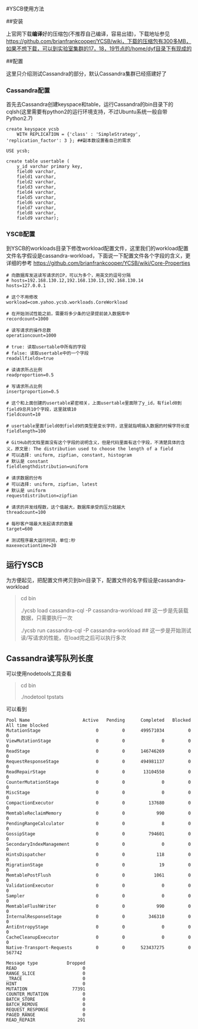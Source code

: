 #YSCB使用方法

##安装

上官网下载**编译**好的压缩包(不推荐自己编译，容易出错)，下载地址参见 https://github.com/brianfrankcooper/YCSB/wiki，下载的压缩包有300多MB，如果不想下载，可以到实验室集群的17，18，19节点的/home/dyf目录下有现成的

##配置

这里只介绍测试Cassandra的部分，默认Cassandra集群已经搭建好了

### Cassandra配置

首先去Cassandra创建keyspace和table，运行Cassandra的bin目录下的cqlsh(这里需要有python2的运行环境支持，不过Ubuntu系统一般自带Python2.7)

```
create keyspace ycsb
    WITH REPLICATION = {'class' : 'SimpleStrategy', 'replication_factor': 3 }; ##副本数设置看自己的需求
    
USE ycsb;

create table usertable (
    y_id varchar primary key,
    field0 varchar,
    field1 varchar,
    field2 varchar,
    field3 varchar,
    field4 varchar,
    field5 varchar,
    field6 varchar,
    field7 varchar,
    field8 varchar,
    field9 varchar);
```

### YSCB配置

到YSCB的workloads目录下修改workload配置文件，这里我们的workload配置文件名字假设是cassandra-workload，下面说一下配置文件各个字段的含义，更详细的参考 https://github.com/brianfrankcooper/YCSB/wiki/Core-Properties

```
# 向数据库发送读写请求的IP，可以为多个，用英文的逗号分隔
# hosts=192.168.130.12,192.168.130.13,192.168.130.14
hosts=127.0.0.1

# 这个不用修改
workload=com.yahoo.ycsb.workloads.CoreWorkload

# 在开始测试性能之前，需要将多少条的记录提前装入数据库中
recordcount=1000

# 读写请求的操作总数
operationcount=1000

# true: 读取usertable中所有的字段
# false: 读取usertable中的一个字段
readallfields=true

# 读请求所占比例
readproportion=0.5

# 写请求所占比例
insertproportion=0.5

# 这个和上面创建的usertable紧密相关，上面usertable里面除了y_id，有field0到field9总共10个字段，这里就填10
fieldcount=10

# usertable里面field0到field9的类型是变长字符，这里就指明插入数据的时候字符长度
fieldlength=100

# GitHub的文档里面没有这个字段的说明含义，但是代码里面有这个字段，不清楚具体的含义，原文是: The distribution used to choose the length of a field
# 可以选择: uniform, zipfian, constant, histogram
# 默认是 constant
fieldlengthdistribution=uniform

# 请求数据的分布
# 可以选择: uniform, zipfian, latest
# 默认是 uniform
requestdistribution=zipfian

# 请求的并发线程数，这个值越大，数据库承受的压力就越大
threadcount=100

# 每秒客户端最大发起请求的数量
target=600

# 测试程序最大运行时间，单位:秒
maxexecutiontime=20
```

## 运行YSCB

为方便起见，把配置文件拷贝到bin目录下，配置文件的名字假设是cassandra-workload

> cd bin
> 
> ./ycsb load cassandra-cql -P cassandra-workload ## 这一步是先装载数据，只需要执行一次
> 
> ./ycsb run cassandra-cql -P cassandra-workload ## 这一步是开始测试读/写请求的性能，在load完之后可以执行多次


## Cassandra读写队列长度

可以使用nodetools工具查看

> cd bin
> 
> ./nodetool tpstats

可以看到

```
Pool Name                    Active   Pending      Completed   Blocked  All time blocked
MutationStage                     0         0      499571034         0                 0
ViewMutationStage                 0         0              0         0                 0
ReadStage                         0         0      146746269         0                 0
RequestResponseStage              0         0      494981137         0                 0
ReadRepairStage                   0         0       13104550         0                 0
CounterMutationStage              0         0              0         0                 0
MiscStage                         0         0              0         0                 0
CompactionExecutor                0         0         137680         0                 0
MemtableReclaimMemory             0         0            990         0                 0
PendingRangeCalculator            0         0              8         0                 0
GossipStage                       0         0         794601         0                 0
SecondaryIndexManagement          0         0              0         0                 0
HintsDispatcher                   0         0            118         0                 0
MigrationStage                    0         0             19         0                 0
MemtablePostFlush                 0         0           1061         0                 0
ValidationExecutor                0         0              0         0                 0
Sampler                           0         0              0         0                 0
MemtableFlushWriter               0         0            990         0                 0
InternalResponseStage             0         0         346310         0                 0
AntiEntropyStage                  0         0              0         0                 0
CacheCleanupExecutor              0         0              0         0                 0
Native-Transport-Requests         0         0      523437275         0            567742

Message type           Dropped
READ                         0
RANGE_SLICE                  0
_TRACE                       0
HINT                         0
MUTATION                 77391
COUNTER_MUTATION             0
BATCH_STORE                  0
BATCH_REMOVE                 0
REQUEST_RESPONSE             0
PAGED_RANGE                  0
READ_REPAIR                291

```

